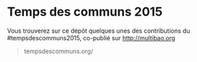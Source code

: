 # Temps des communs 2015

Vous trouverez sur ce dépôt quelques unes des contributions du #tempsdescommuns2015, co-publié sur http://multibao.org

> tempsdescommuns.org/ 


